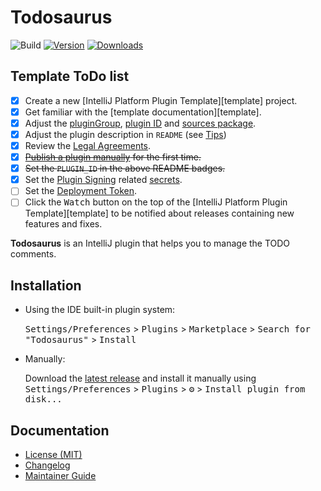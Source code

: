 # Todosaurus

![Build](https://github.com/ForNeVeR/Todosaurus/workflows/Build/badge.svg)
[![Version](https://img.shields.io/jetbrains/plugin/v/PLUGIN_ID.svg)](https://plugins.jetbrains.com/plugin/PLUGIN_ID)
[![Downloads](https://img.shields.io/jetbrains/plugin/d/PLUGIN_ID.svg)](https://plugins.jetbrains.com/plugin/PLUGIN_ID)

## Template ToDo list
- [x] Create a new [IntelliJ Platform Plugin Template][template] project.
- [x] Get familiar with the [template documentation][template].
- [x] Adjust the [pluginGroup](./gradle.properties), [plugin ID](./src/main/resources/META-INF/plugin.xml) and [sources package](./src/main/kotlin).
- [x] Adjust the plugin description in `README` (see [Tips][docs:plugin-description])
- [x] Review the [Legal Agreements](https://plugins.jetbrains.com/docs/marketplace/legal-agreements.html?from=IJPluginTemplate).
- [x] ~~[Publish a plugin manually](https://plugins.jetbrains.com/docs/intellij/publishing-plugin.html?from=IJPluginTemplate) for the first time.~~
- [x] ~~Set the `PLUGIN_ID` in the above README badges.~~
- [x] Set the [Plugin Signing](https://plugins.jetbrains.com/docs/intellij/plugin-signing.html?from=IJPluginTemplate) related [secrets](https://github.com/JetBrains/intellij-platform-plugin-template#environment-variables).
- [ ] Set the [Deployment Token](https://plugins.jetbrains.com/docs/marketplace/plugin-upload.html?from=IJPluginTemplate).
- [ ] Click the <kbd>Watch</kbd> button on the top of the [IntelliJ Platform Plugin Template][template] to be notified about releases containing new features and fixes.

<!-- Plugin description -->
**Todosaurus** is an IntelliJ plugin that helps you to manage the TODO comments.

<!-- Plugin description end -->

## Installation

- Using the IDE built-in plugin system:

  <kbd>Settings/Preferences</kbd> > <kbd>Plugins</kbd> > <kbd>Marketplace</kbd> > <kbd>Search for "Todosaurus"</kbd> >
  <kbd>Install</kbd>

- Manually:

  Download the [latest release](https://github.com/ForNeVeR/Todosaurus/releases/latest) and install it manually using
  <kbd>Settings/Preferences</kbd> > <kbd>Plugins</kbd> > <kbd>⚙️</kbd> > <kbd>Install plugin from disk...</kbd>

Documentation
-------------
- [License (MIT)][docs.license]
- [Changelog][docs.changelog]
- [Maintainer Guide][docs.maintainer-guide]

[docs.changelog]: CHANGELOG.md
[docs.license]: LICENSE.md
[docs.maintainer-guide]: MAINTAINERSHIP.md
[docs:plugin-description]: https://plugins.jetbrains.com/docs/intellij/plugin-user-experience.html#plugin-description-and-presentation
